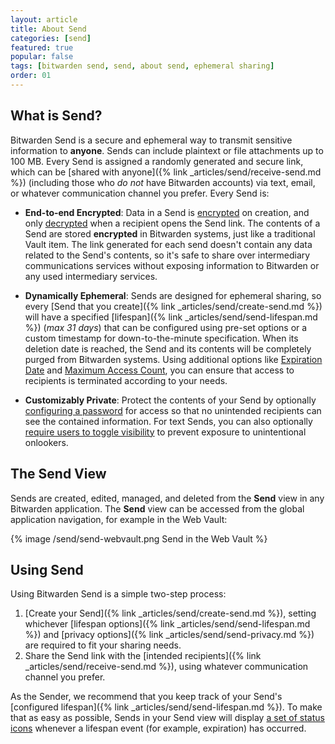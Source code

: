 ```yaml
---
layout: article
title: About Send
categories: [send]
featured: true
popular: false
tags: [bitwarden send, send, about send, ephemeral sharing]
order: 01
---
```


## What is Send?

Bitwarden Send is a secure and ephemeral way to transmit sensitive information to **anyone**. Sends can include plaintext or file attachments up to 100 MB. Every Send is assigned a randomly generated and secure link, which can be [shared with anyone]({% link _articles/send/receive-send.md %}) (including those who *do not* have Bitwarden accounts) via text, email, or whatever communication channel you prefer. Every Send is:

- **End-to-end Encrypted**: Data in a Send is [encrypted]({{site.baseurl}}/articles/send-encryption/#send-encryption) on creation, and only [decrypted]({{site.baseurl}}/articles/send-encryption/#send-decryption) when a recipient opens the Send link. The contents of a Send are stored **encrypted** in Bitwarden systems, just like a traditional Vault item. The link generated for each send doesn't contain any data related to the Send's contents, so it's safe to share over intermediary communications services without exposing information to Bitwarden or any used intermediary services.

- **Dynamically Ephemeral**: Sends are designed for ephemeral sharing, so every [Send that you create]({% link _articles/send/create-send.md %}) will have a specified [lifespan]({% link _articles/send/send-lifespan.md %}) (*max 31 days*) that can be configured using pre-set options or a custom timestamp for down-to-the-minute specification. When its deletion date is reached, the Send and its contents will be completely purged from Bitwarden systems. Using additional options like [Expiration Date]({{site.baseurl}}/article/send-lifespan/#expiration-date) and [Maximum Access Count]({{site.baseurl}}/article/send-lifespan/#maximum-access-count), you can ensure that access to recipients is terminated according to your needs.

- **Customizably Private**: Protect the contents of your Send by optionally [configuring a password]({{site.baseurl}}/article/send-privacy/#send-passwords) for access so that no unintended recipients can see the contained information. For text Sends, you can also optionally [require users to toggle visibility]({{site.baseurl}}/article/send-privacy/#hide-text) to prevent exposure to unintentional onlookers.

## The Send View

Sends are created, edited, managed, and deleted from the **Send** view in any Bitwarden application. The **Send** view can be accessed from the global application navigation, for example in the Web Vault:

{% image /send/send-webvault.png Send in the Web Vault %}

## Using Send

Using Bitwarden Send is a simple two-step process:

1. [Create your Send]({% link _articles/send/create-send.md %}), setting whichever [lifespan options]({% link _articles/send/send-lifespan.md %}) and [privacy options]({% link _articles/send/send-privacy.md %}) are required to fit your sharing needs.
2. Share the Send link with the [intended recipients]({% link _articles/send/receive-send.md %}), using whatever communication channel you prefer.

As the Sender, we recommend that you keep track of your Send's [configured lifespan]({% link _articles/send/send-lifespan.md %}). To make that as easy as possible, Sends in your Send view will display [a set of status icons]({{site.baseurl}}/article/send-faqs/#q-what-do-the-icons-next-to-my-sends-indicate) whenever a lifespan event (for example, expiration) has occurred.
